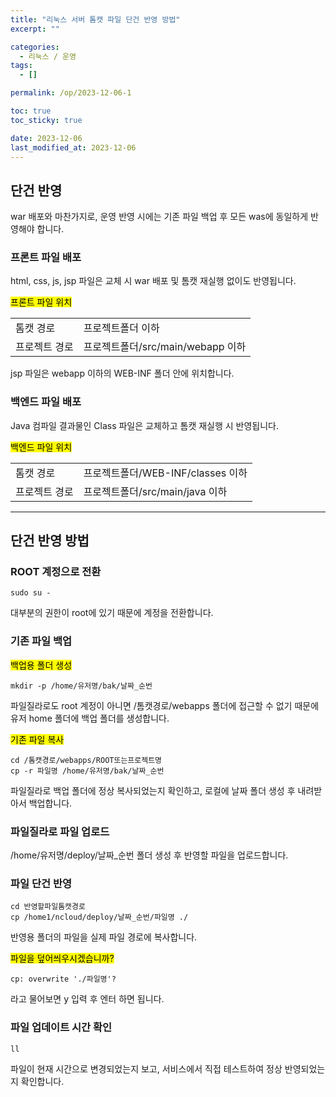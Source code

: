```yaml
---
title: "리눅스 서버 톰캣 파일 단건 반영 방법"
excerpt: ""

categories:
  - 리눅스 / 운영
tags:
  - []

permalink: /op/2023-12-06-1

toc: true
toc_sticky: true

date: 2023-12-06
last_modified_at: 2023-12-06
---
```


## 단건 반영

war 배포와 마찬가지로, 운영 반영 시에는 기존 파일 백업 후 모든 was에 동일하게 반영해야 합니다.

### 프론트 파일 배포
html, css, js, jsp 파일은 교체 시 war 배포 및 톰캣 재실행 없이도 반영됩니다.

<mark>프론트 파일 위치</mark>
<table>
  <tbody>
    <tr>
      <td>톰캣 경로</td>
      <td>프로젝트폴더 이하</td>
    </tr>
    <tr>
      <td>프로젝트 경로</td>
      <td>프로젝트폴더/src/main/webapp 이하</td>
    </tr>
  </tbody> 
</table>
jsp 파일은 webapp 이하의 WEB-INF 폴더 안에 위치합니다.

### 백엔드 파일 배포
Java 컴파일 결과물인 Class 파일은 교체하고 톰캣 재실행 시 반영됩니다.  


<mark>백엔드 파일 위치</mark>
<table>
  <tbody>
    <tr>
      <td>톰캣 경로</td>
      <td>프로젝트폴더/WEB-INF/classes 이하</td>
    </tr>
    <tr>
      <td>프로젝트 경로</td>
      <td>프로젝트폴더/src/main/java 이하</td>
    </tr>
  </tbody> 
</table>

---

## 단건 반영 방법

### ROOT 계정으로 전환
```
sudo su -
```
대부분의 권한이 root에 있기 때문에 계정을 전환합니다.

### 기존 파일 백업
<mark>백업용 폴더 생성</mark>
```
mkdir -p /home/유저명/bak/날짜_순번
```
파일질라로도 root 계정이 아니면 /톰캣경로/webapps 폴더에 접근할 수 없기 때문에 유저 home 폴더에 백업 폴더를 생성합니다.

<mark>기존 파일 복사</mark>
```
cd /톰캣경로/webapps/ROOT또는프로젝트명
cp -r 파일명 /home/유저명/bak/날짜_순번
```
파일질라로 백업 폴더에 정상 복사되었는지 확인하고, 로컬에 날짜 폴더 생성 후 내려받아서 백업합니다.

### 파일질라로 파일 업로드
/home/유저명/deploy/날짜_순번 폴더 생성 후 반영할 파일을 업로드합니다.

### 파일 단건 반영
```
cd 반영할파일톰캣경로
cp /home1/ncloud/deploy/날짜_순번/파일명 ./
```
반영용 폴더의 파일을 실제 파일 경로에 복사합니다.

<mark>파일을 덮어씌우시겠습니까?</mark>
```
cp: overwrite './파일명'?
```
라고 물어보면 y 입력 후 엔터 하면 됩니다.

### 파일 업데이트 시간 확인
```
ll
```
파일이 현재 시간으로 변경되었는지 보고, 서비스에서 직접 테스트하여 정상 반영되었는지 확인합니다.